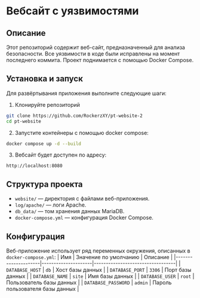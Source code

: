 # Вебсайт с уязвимостями
## Описание
Этот репозиторий содержит веб-сайт, предназначенный для анализа безопасности. Все уязвимости в коде были исправлены на момент последнего коммита. Проект поднимается с помощью Docker Compose.

## Установка и запуск
Для развёртывания приложения выполните следующие шаги:
1. Клонируйте репозиторий
  ```sh
  git clone https://github.com/RockerzXY/pt-website-2
  cd pt-website
  ```
2. Запустите контейнеры с помощью docker compose:
  ```sh
  docker compose up -d --build
  ```
3. Вебсайт будет доступен по адресу:
  ```
  http://localhost:8080
  ```

## Структура проекта
  - `website/` — директория с файлами веб-приложения.
  - `log/apache/` — логи Apache.
  - `db_data/` — том хранения данных MariaDB.
  - `docker-compose.yml` — конфигурация Docker Compose.

## Конфигурация
Веб-приложение использует ряд переменных окружения, описанных в `docker-compose.yml`:
| Имя                 | Значение по умолчанию | Описание                         |
|---------------------|---------------------|----------------------------------|
| `DATABASE_HOST`     | `db`                | Хост базы данных                 |
| `DATABASE_PORT`     | `3306`              | Порт базы данных                 |
| `DATABASE_NAME`     | `site`              | Имя базы данных                  |
| `DATABASE_USER`     | `root`              | Пользователь базы данных         |
| `DATABASE_PASSWORD` | `admin`             | Пароль пользователя базы данных  |






